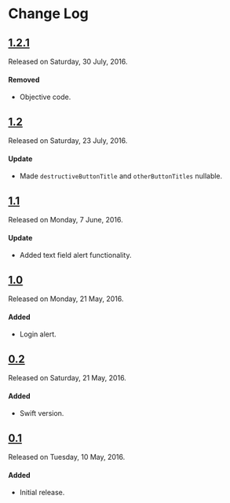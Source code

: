 # Change Log

## [1.2.1](https://github.com/shashankpali/ATZAlertController/releases/tag/1.2.1)
Released on Saturday, 30 July, 2016.

#### Removed
* Objective code.

## [1.2](https://github.com/shashankpali/ATZAlertController/releases/tag/1.2)
Released on Saturday, 23 July, 2016.

#### Update
* Made `destructiveButtonTitle` and `otherButtonTitles` nullable.

## [1.1](https://github.com/shashankpali/ATZAlertController/releases/tag/1.1)
Released on Monday, 7 June, 2016.

#### Update
* Added text field alert functionality.

## [1.0](https://github.com/shashankpali/ATZAlertController/releases/tag/1.0)
Released on Monday, 21 May, 2016.

#### Added
* Login alert.

## [0.2](https://github.com/shashankpali/ATZAlertController/releases/tag/0.2)
Released on Saturday, 21 May, 2016.

#### Added
* Swift version.

## [0.1](https://github.com/shashankpali/ATZAlertController/releases/tag/0.1)
Released on Tuesday, 10 May, 2016.

#### Added
* Initial release.
